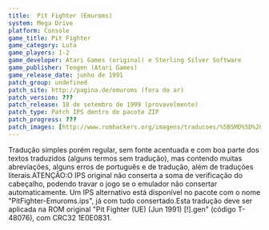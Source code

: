 ```yaml
---
title:  Pit Fighter (Emuroms)
system: Mega Drive
platform: Console
game_title: Pit Fighter
game_category: Luta
game_players: 1-2
game_developer: Atari Games (original) e Sterling Silver Software
game_publisher: Tengen (Atari Games)
game_release_date: junho de 1991
patch_group: undefined
patch_site: http://pagina.de/emuroms (fora do ar)
patch_version: ???
patch_release: 18 de setembro de 1999 (provavelmente)
patch_type: Patch IPS dentro de pacote ZIP
patch_progress: ???
patch_images: [http://www.romhackers.org/imagens/traducoes/%5BSMD%5D%20Pit%20Fighter%20-%20Emuroms%20-%201.png,http://www.romhackers.org/imagens/traducoes/%5BSMD%5D%20Pit%20Fighter%20-%20Emuroms%20-%202.png,http://www.romhackers.org/imagens/traducoes/%5BSMD%5D%20Pit%20Fighter%20-%20Emuroms%20-%203.png]
---
```

Tradução simples porém regular, sem fonte acentuada e com boa parte dos textos traduzidos (alguns termos sem tradução), mas contendo muitas abreviações, alguns erros de português e de tradução, além de traduções literais.ATENÇÃO:O IPS original não conserta a soma de verificação do cabeçalho, podendo travar o jogo se o emulador não consertar automaticamente. Um IPS alternativo está disponível no pacote com o nome "PitFighter-Emuroms.ips", já com tudo consertado.Esta tradução deve ser aplicada na ROM original "Pit Fighter (UE) (Jun 1991) [!].gen" (código T-48076), com CRC32 1E0E0831.